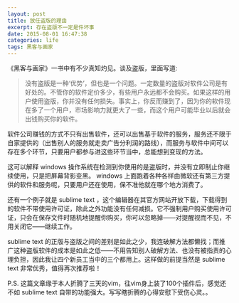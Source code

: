 ```yaml
---
layout: post
title: 放任盗版的理由
excerpt: 存在盗版不一定是件坏事
date: 2015-08-01 16:47:38
categories: life
tags: 黑客与画家
---
```

《黑客与画家》一书中有不少真知灼见。谈及盗版，里面写道:

> 没有盗版是一种‘优势’，但也是一个问题。一定数量的盗版对软件公司是有好处的。不管你的软件定价多少，有些用户永远都不会购买。如果这样的用户使用盗版，你并没有任何损失。事实上，你反而赚到了，因为你的软件现在多了一个用户，市场影响力就更大了一些，而这个用户可能毕业以后就会出钱购买你的软件。

软件公司赚钱的方式不只有出售软件，还可以出售基于软件的服务，服务还不限于自家提供的（出售别人的服务就走卖广告分利润的路线），而服务与软件中间可以存在多个环节，只要用户都参与进这些环节当中，总能想到变现的方法。

这可以解释 windows 操作系统在检测到你使用的是盗版时，并没有立即制止你继续使用，只是把屏幕背影变黑。 windows 上面跑着各种各样由微软还有第三方提供的软件和服务呢，只要用户还在使用，保不准他就在哪个地方消费了。

还有一个例子就是 sublime text ，这个编辑器在其官方网站开放下载，下载得到的软件不带使用许可证，除此之外功能没有任何减损。它不强制用户购买使用许可证，只会在保存文件时随机地提醒你购买，你可以忽略掉——对提醒视而不见，不用关闭它——继续工作。

sublime text 的正版与盗版之间的差别是如此之少，我连破解方法都懒找；而推广这种盗版软件的成本是如此之低——不用告知别人破解方法、也没有被指责的心理负担，因此我让四个新员工当中的三个都用上。这样做的前提当然是 sublime text 非常优秀，值得再次推荐啦！

P.S. 这篇文章缘于本人折腾了三天的vim，往vim身上装了100个插件后，感觉还不如 sublime text 自带的功能强大。写写瞎折腾的心得安慰下受伤心灵。。
